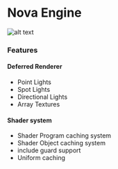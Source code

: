 # Nova Engine

![alt text](https://db.tt/yNHMk5JJ)

### Features

#### Deferred Renderer
- Point Lights
- Spot Lights
- Directional Lights
- Array Textures

#### Shader system
- Shader Program caching system
- Shader Object caching system
- include guard support
- Uniform caching

